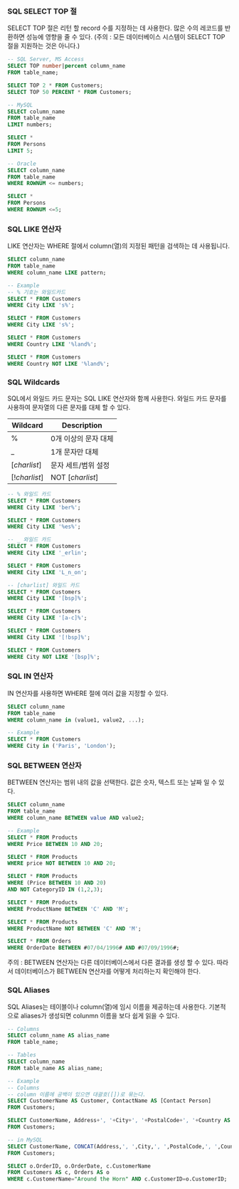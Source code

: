 ### SQL SELECT TOP 절

SELECT TOP 절은 리턴 할 record 수를 지정하는 데 사용한다. 많은 수의 레코드를 반환하면 성능에 영향을 줄 수 있다. (주의 : 모든 데이터베이스 시스템이 SELECT TOP 절을 지원하는 것은 아니다.)

```sql
-- SQL Server, MS Access
SELECT TOP number|percent column_name
FROM table_name;

SELECT TOP 2 * FROM Customers;
SELECT TOP 50 PERCENT * FROM Customers;

-- MySQL
SELECT column_name
FROM table_name
LIMIT numbers;

SELECT *
FROM Persons
LIMIT 5;

-- Oracle
SELECT column_name
FROM table_name
WHERE ROWNUM <= numbers;

SELECT *
FROM Persons
WHERE ROWNUM <=5;
```

### SQL LIKE 연산자

LIKE 연산자는 WHERE 절에서 column(열)의 지정된 패턴을 검색하는 데 사용됩니다.

```sql
SELECT column_name
FROM table_name
WHERE column_name LIKE pattern;

-- Example
-- % 기호는 와일드카드
SELECT * FROM Customers
WHERE City LIKE 's%';

SELECT * FROM Customers
WHERE City LIKE 's%';

SELECT * FROM Customers
WHERE Country LIKE '%land%';

SELECT * FROM Customers
WHERE Country NOT LIKE '%land%';
```

### SQL Wildcards

SQL에서 와일드 카드 문자는 SQL LIKE 연산자와 함께 사용한다. 와일드 카드 문자를 사용하여 문자열의 다른 문자를 대체 할 수 있다.

| Wildcard      | Description      |
| ------------- | ---------------- |
| %             | 0개 이상의 문자 대체     |
| _             | 1개 문자만 대체        |
| [*charlist*]  | 문자 세트/범위 설정      |
| [!*charlist*] | NOT [*charlist*] |



```sql
-- % 와일드 카드
SELECT * FROM Customers
WHERE City LIKE 'ber%';

SELECT * FROM Customers
WHERE City LIKE '%es%';

-- _ 와일드 카드
SELECT * FROM Customers
WHERE City LIKE '_erlin';

SELECT * FROM Customers
WHERE City LIKE 'L_n_on';

-- [charlist] 와일드 카드
SELECT * FROM Customers
WHERE City LIKE '[bsp]%';

SELECT * FROM Customers
WHERE City LIKE '[a-c]%';

SELECT * FROM Customers
WHERE City LIKE '[!bsp]%';

SELECT * FROM Customers
WHERE City NOT LIKE '[bsp]%';
```

### SQL IN 연산자

IN 연산자를 사용하면 WHERE 절에 여러 값을 지정할 수 있다.

```sql
SELECT column_name
FROM table_name
WHERE column_name in (value1, value2, ...);

-- Example
SELECT * FROM Customers
WHERE City in ('Paris', 'London');
```

### SQL BETWEEN 연산자

BETWEEN 연산자는 범위 내의 값을 선택한다. 값은 숫자, 텍스트 또는 날짜 일 수 있다.

```sql
SELECT column_name
FROM table_name
WHERE column_name BETWEEN value AND value2;

-- Example
SELECT * FROM Products
WHERE Price BETWEEN 10 AND 20;

SELECT * FROM Products
WHERE price NOT BETWEEN 10 AND 20;

SELECT * FROM Products
WHERE (Price BETWEEN 10 AND 20)
AND NOT CategoryID IN (1,2,3);

SELECT * FROM Products
WHERE ProductName BETWEEN 'C' AND 'M';

SELECT * FROM Products
WHERE ProductName NOT BETWEEN 'C' AND 'M';

SELECT * FROM Orders
WHERE OrderDate BETWEEN #07/04/1996# AND #07/09/1996#;
```

주의 : BETWEEN 연산자는 다른 데이터베이스에서 다른 결과를 생성 할 수 있다. 따라서 데이터베이스가 BETWEEN 연산자를 어떻게 처리하는지 확인해야 한다.

### SQL Aliases

SQL Aliases는 테이블이나 column(열)에 임시 이름을 제공하는데 사용한다. 기본적으로 aliases가 생성되면 colunmn 이름을 보다 쉽게 읽을 수 있다.

```sql
-- Columns
SELECT column_name AS alias_name
FROM table_name;

-- Tables
SELECT column_name
FROM table_name AS alias_name;

-- Example
-- Columns
-- column 이름에 공백이 있으면 대괄호([])로 묶는다.
SELECT CustomerName AS Customer, ContactName AS [Contact Person]
FROM Customers;

SELECT CustomerName, Address+', '+City+', '+PostalCode+', '+Country AS Address
FROM Customers;

-- in MySQL
SELECT CustomerName, CONCAT(Address,', ',City,', ',PostalCode,', ',Country) AS Address
FROM Customers;

SELECT o.OrderID, o.OrderDate, c.CustomerName
FROM Customers AS c, Orders AS o
WHERE c.CustomerName="Around the Horn" AND c.CustomerID=o.CustomerID;
```
